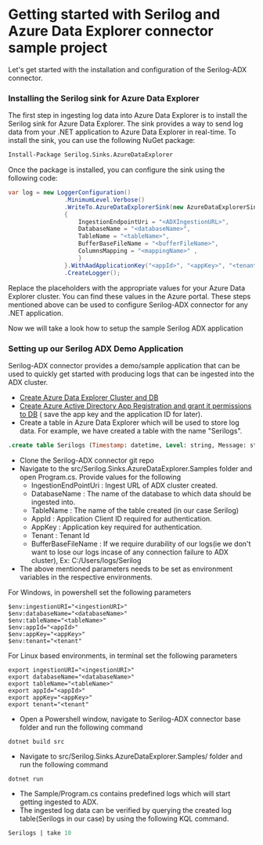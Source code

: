 # Getting started with Serilog and Azure Data Explorer connector sample project
Let's get started with the installation and configuration of the Serilog-ADX connector.

### Installing the Serilog sink for Azure Data Explorer
The first step in ingesting log data into Azure Data Explorer is to install the Serilog sink for Azure Data Explorer. The sink provides a way to send log data from your .NET application to Azure Data Explorer in real-time. To install the sink, you can use the following NuGet package:
```bash
Install-Package Serilog.Sinks.AzureDataExplorer
```

Once the package is installed, you can configure the sink using the following code:
```c#
var log = new LoggerConfiguration()
                .MinimumLevel.Verbose()
                .WriteTo.AzureDataExplorerSink(new AzureDataExplorerSinkOptions
                {
                    IngestionEndpointUri = "<ADXIngestionURL>",
                    DatabaseName = "<databaseName>",
                    TableName = "<tableName>",
                    BufferBaseFileName = "<bufferFileName>",
                    ColumnsMapping = "<mappingName>" ,
                    }
                }.WithAadApplicationKey("<appId>", "<appKey>", "<tenant>"))
                .CreateLogger();
```
Replace the placeholders with the appropriate values for your Azure Data Explorer cluster. You can find these values in the Azure portal.
These steps mentioned above can be used to configure Serilog-ADX connector for any .NET application.

Now we will take a look how to setup the sample Serilog ADX application
### Setting up our Serilog ADX Demo Application
Serilog-ADX connector provides a demo/sample application that can be used to quickly get started with producing logs that can be ingested into the ADX cluster.

- [Create Azure Data Explorer Cluster and DB](https://docs.microsoft.com/en-us/azure/data-explorer/create-cluster-database-portal)
- [Create Azure Active Directory App Registration and grant it permissions to DB](https://docs.microsoft.com/en-us/azure/kusto/management/access-control/how-to-provision-aad-app) (
  save the app key and the application ID for later).
- Create a table in Azure Data Explorer which will be used to store log data. For example, we have created a table with the name "Serilogs".
```sql
.create table Serilogs (Timestamp: datetime, Level: string, Message: string, Exception: string, Properties: dynamic, Position: dynamic, Elapsed: int)
```
- Clone the Serilog-ADX connector git repo
- Navigate to the src/Serilog.Sinks.AzureDataExplorer.Samples folder and open Program.cs. Provide values for the following
  - IngestionEndPointUri : Ingest URL of ADX cluster created.
  - DatabaseName : The name of the database to which data should be ingested into.
  - TableName : The name of the table created (in our case Serilog)
  - AppId : Application Client ID required for authentication.
  - AppKey : Application key required for authentication.
  - Tenant : Tenant Id
  - BufferBaseFileName : If we require durability of our logs(ie we don't want to lose our logs incase of any connection failure to ADX cluster), Ex: C:/Users/logs/Serilog
- The above mentioned parameters needs to be set as environment variables in the respective environments. 
 
For Windows, in powershell set the following parameters

```shell
$env:ingestionURI="<ingestionURI>"
$env:databaseName="<databaseName>"
$env:tableName="<tableName>"
$env:appId="<appId>"
$env:appKey="<appKey>"
$env:tenant="<tenant"
```
 For Linux based environments, in terminal set the following parameters
```shell
export ingestionURI="<ingestionURI>"
export databaseName="<databaseName>"
export tableName="<tableName>"
export appId="<appId>"
export appKey="<appKey>"
export tenant="<tenant"
```
- Open a Powershell window, navigate to Serilog-ADX connector base folder and run the following command
```shell
dotnet build src
```
- Navigate to src/Serilog.Sinks.AzureDataExplorer.Samples/ folder and run the following command
```shell
dotnet run
 ```
- The Sample/Program.cs contains predefined logs which will start getting ingested to ADX.
- The ingested log data can be verified by querying the created log table(Serilogs in our case) by using the following KQL command.
```sql
Serilogs | take 10
```

